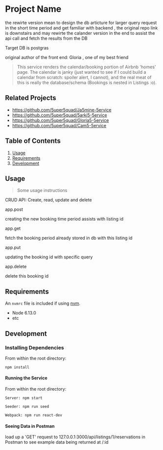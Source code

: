 # Project Name
the rewirte version mean to design the db articture for larger query request in the short time period and get familiar with backend
, the original repo link is downstairs and may rewirte the calander version in the end to assist the api call and fetch the results from the DB

Target DB is postgras

original author of the front end: Gloria , one of my best friend


> This service renders the calendar/booking portion of Airbnb 'homes' page. The calendar is janky (just wanted to see if I could build a calendar from scratch: spoiler alert, I cannot), and the real meat of this is really the database/schema (Bookings is nested in Listings :o).

## Related Projects

  - https://github.com/5uper5quad/Ja5mine-5ervice
  - https://github.com/5uper5quad/5arki5-5ervice
  - https://github.com/5uper5quad/Gloria5-5ervice
  - https://github.com/5uper5quad/Cam5-5ervice

## Table of Contents

1. [Usage](#Usage)
1. [Requirements](#requirements)
1. [Development](#development)

## Usage

> Some usage instructions

CRUD API: Create, read, update and delete

app.post

creating the new booking time period assists with listing id

app.get

fetch the booking period already stored in db with this listing id


app.put

updating the booking id with specific query


app.delete

delete this booking id


## Requirements

An `nvmrc` file is included if using [nvm](https://github.com/creationix/nvm).

- Node 6.13.0
- etc

## Development

### Installing Dependencies

From within the root directory:

```
npm install
```

#### Running the Service

From within the root directory:
```
Server: npm start
```
```
Seeder: npm run seed
```
```
Webpack: npm run react-dev
```

#### Seeing Data in Postman

load up a 'GET' request to 127.0.0.1:3000/api/listings/1/reservations in Postman to see example data being returned at /:id

